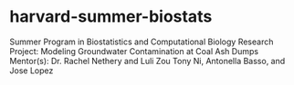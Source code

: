 # harvard-summer-biostats
Summer Program in Biostatistics and Computational Biology
Research Project: Modeling Groundwater Contamination at Coal Ash Dumps
Mentor(s): Dr. Rachel Nethery and Luli Zou
Tony Ni, Antonella Basso, and Jose Lopez

